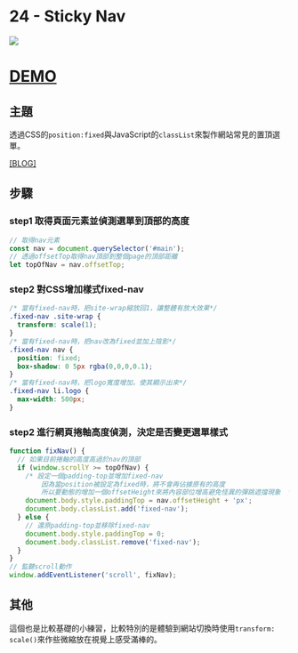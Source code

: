 # 24 - Sticky Nav

![](https://guahsu.io/2017/10/JavaScript30-24-Sticky-Nav/demo24.gif)

# [DEMO](https://guahsu.io/JavaScript30/24_Sticky-Nav/index-GuaHsu.html)

## **主題**
透過CSS的`position:fixed`與JavaScript的`classList`來製作網站常見的置頂選單。

[[BLOG]](https://guahsu.io/2017/10/JavaScript30-24-Sticky-Nav)

## **步驟**
### step1 取得頁面元素並偵測選單到頂部的高度
```javascript
// 取得nav元素
const nav = document.querySelector('#main');
// 透過offsetTop取得nav頂部到整個page的頂部距離
let topOfNav = nav.offsetTop;
```

### step2 對CSS增加樣式fixed-nav
```CSS
/* 當有fixed-nav時，把site-wrap縮放回1，讓整體有放大效果*/
.fixed-nav .site-wrap {
  transform: scale(1);
}
/* 當有fixed-nav時，把nav改為fixed並加上陰影*/
.fixed-nav nav {
  position: fixed;
  box-shadow: 0 5px rgba(0,0,0,0.1);
}
/* 當有fixed-nav時，把logo寬度增加，使其顯示出來*/
.fixed-nav li.logo {
  max-width: 500px;
}
```

### step2 進行網頁捲軸高度偵測，決定是否變更選單樣式
```javascript
function fixNav() {
  // 如果目前捲軸的高度高過於nav的頂部
  if (window.scrollY >= topOfNav) {
    /* 設定一個padding-top並增加fixed-nav
        因為當position被設定為fixed時，將不會再佔據原有的高度
        所以要動態的增加一個offsetHeight來將內容部位增高避免怪異的彈跳遮擋現象  */
    document.body.style.paddingTop = nav.offsetHeight + 'px';
    document.body.classList.add('fixed-nav');
  } else {
    // 還原padding-top並移除fixed-nav
    document.body.style.paddingTop = 0;
    document.body.classList.remove('fixed-nav');
  }
}
// 監聽scroll動作
window.addEventListener('scroll', fixNav);
```

## 其他
這個也是比較基礎的小練習，比較特別的是體驗到網站切換時使用`transform: scale()`來作些微縮放在視覺上感受滿棒的。